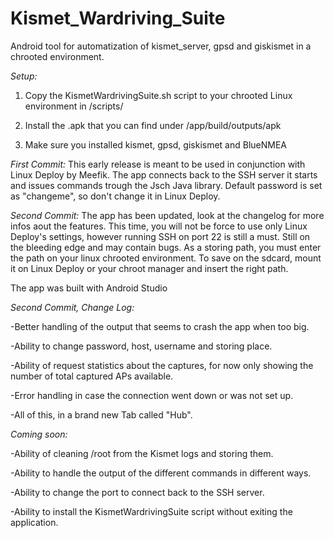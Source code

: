 # Kismet_Wardriving_Suite
Android tool for automatization of kismet_server, gpsd and giskismet in a chrooted environment.

*Setup:*

1) Copy the KismetWardrivingSuite.sh script to your chrooted Linux environment in /scripts/

2) Install the .apk that you can find under /app/build/outputs/apk

3) Make sure you installed kismet, gpsd, giskismet and BlueNMEA

*First Commit:* This early release is meant to be used in conjunction with Linux Deploy by Meefik. The app connects back to the SSH server it starts and issues commands trough the Jsch Java library. Default password is set as "changeme", so don't change it in Linux Deploy.

*Second Commit:* The app has been updated, look at the changelog for more infos aout the features. This time, you will not be force to use only Linux Deploy's settings, however running SSH on port 22 is still a must. Still on the bleeding edge and may contain bugs. As a storing path, you must enter the path on your linux chrooted environment. To save on the sdcard, mount it on Linux Deploy or your chroot manager and insert the right path.

The app was built with Android Studio

*Second Commit, Change Log:*

-Better handling of the output that seems to crash the app when too big.

-Ability to change password, host, username and storing place.

-Ability of request statistics about the captures, for now only showing the number of total captured APs available.

-Error handling in case the connection went down or was not set up.

-All of this, in a brand new Tab called "Hub".

*Coming soon:*

-Ability of cleaning /root from the Kismet logs and storing them.

-Ability to handle the output of the different commands in different ways.

-Ability to change the port to connect back to the SSH server.

-Ability to install the KismetWardrivingSuite script without exiting the application.
